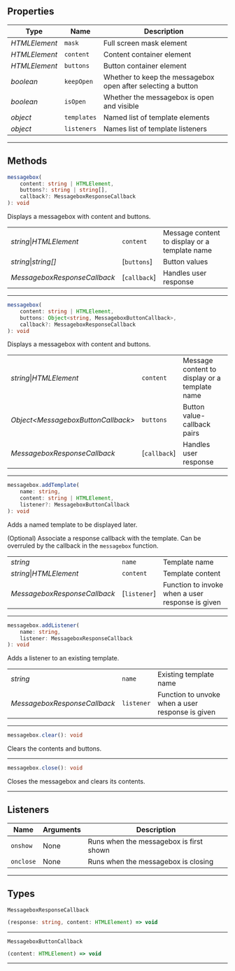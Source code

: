 ## Properties

| Type		  | Name		| Description												  |
| ------------- | ----------- | ------------------------------------------------------------ |
| *HTMLElement* | `mask`	  | Full screen mask element									 |
| *HTMLElement* | `content`   | Content container element									|
| *HTMLElement* | `buttons`   | Button container element									 |
| *boolean*	 | `keepOpen`  | Whether to keep the messagebox open after selecting a button |
| *boolean*	 | `isOpen`	| Whether the messagebox is open and visible				   |
| *object*	  | `templates` | Named list of template elements							  |
| *object*	  | `listeners` | Names list of template listeners							 |

---

## Methods

```typescript
messagebox(
	content: string | HTMLElement,
	buttons?: string | string[],
	callback?: MessageboxResponseCallback
): void
```
Displays a messagebox with content and buttons.

|							  |			  |											   |
| ---------------------------- | ------------ | --------------------------------------------- |
| *string*\|*HTMLElement*	  | `content`	| Message content to display or a template name |
| *string*\|*string[]*		 | [`buttons`]  | Button values								 |
| *MessageboxResponseCallback* | [`callback`] | Handles user response						 |

---

```typescript
messagebox(
	content: string | HTMLElement,
	buttons: Object<string, MessageboxButtonCallback>,
	callback?: MessageboxResponseCallback
): void
```
Displays a messagebox with content and buttons.

|									 |			  |											   |
| ----------------------------------- | ------------ | --------------------------------------------- |
| *string*\|*HTMLElement*			 | `content`	| Message content to display or a template name |
| *Object\<MessageboxButtonCallback>* | `buttons`	| Button value-callback pairs				   |
| *MessageboxResponseCallback*		| [`callback`] | Handles user response						 |

---

```typescript
messagebox.addTemplate(
	name: string,
	content: string | HTMLElement,
	listener?: MessageboxButtonCallback
): void
```
Adds a named template to be displayed later.

(Optional) Associate a response callback with the template.
Can be overruled by the callback in the `messagebox` function.

|							  |			  |												  |
| ---------------------------- | ------------ | ------------------------------------------------ |
| *string*					 | `name`	   | Template name									|
| *string*\|*HTMLElement*	  | `content`	| Template content								 |
| *MessageboxResponseCallback* | [`listener`] | Function to invoke when a user response is given |

---

```typescript
messagebox.addListener(
	name: string,
	listener: MessageboxResponseCallback
): void
```
Adds a listener to an existing template.

|							  |			|												  |
| ---------------------------- | ---------- | ------------------------------------------------ |
| *string*					 | `name`	 | Existing template name						   |
| *MessageboxResponseCallback* | `listener` | Function to unvoke when a user response is given |

---

```typescript
messagebox.clear(): void
```

Clears the contents and buttons.

---

```typescript
messagebox.close(): void
```

Closes the messagebox and clears its contents.

---

## Listeners

| Name	  | Arguments | Description							 |
| --------- | --------- | --------------------------------------- |
| `onshow`  | None	  | Runs when the messagebox is first shown |
| `onclose` | None	  | Runs when the messagebox is closing	 |

---

## Types

`MessageboxResponseCallback`
```typescript
(response: string, content: HTMLElement) => void
```

---

`MessageboxButtonCallback`
```typescript
(content: HTMLElement) => void
```

---
